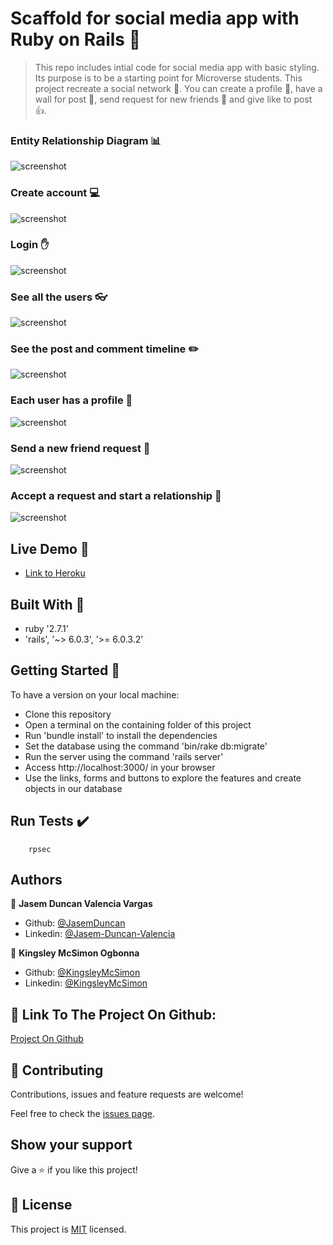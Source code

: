 # Scaffold for social media app with Ruby on Rails 🚀

> This repo includes intial code for social media app with basic styling. Its purpose is to be a starting point for Microverse students. 
> This project recreate a social network 🌆. You can create a profile 👨, have a wall for post 📃, send request for new friends 📧 and give like to post 👍.

### Entity Relationship Diagram 📊

![screenshot](docs/social-media-ERB.png)

### Create account 💻

![screenshot](docs/signup.png)

### Login ✋

![screenshot](docs/login.png)


### See all the users 👓 

![screenshot](docs/users.png)


### See the post and comment timeline ✏️

![screenshot](docs/timeline.png)


### Each user has a profile 📃

![screenshot](docs/profile.png)


### Send a new friend request 📧

![screenshot](docs/sendrequest.png)


### Accept a request and start a relationship 👬

![screenshot](docs/acceptrequest.png)


## Live Demo 🎥

-   [Link to Heroku](https://hidden-savannah-28034.herokuapp.com/)

## Built With 💪

-   ruby '2.7.1'
-   'rails', '~> 6.0.3', '>= 6.0.3.2'


## Getting Started 🚶

​To have a version on your local machine:

-   Clone this repository
-   Open a terminal on the containing folder of this project
-   Run 'bundle install' to install the dependencies
-   Set the database using the command 'bin/rake db:migrate'
-   Run the server using the command 'rails server'
-   Access http://localhost:3000/ in your browser
-   Use the links, forms and buttons to explore the features and create objects in our database

## Run Tests ✔️

```
    rpsec 
```
## Authors

👤 **Jasem Duncan Valencia Vargas**

-   Github: [@JasemDuncan](https://github.com/JasemDuncan)
-   Linkedin: [@Jasem-Duncan-Valencia](https://www.linkedin.com/in/jasem-duncan-valencia/)

👤 **Kingsley McSimon Ogbonna**

-   Github: [@KingsleyMcSimon](https://github.com/KingsleyMcSimon)
-   Linkedin: [@KingsleyMcSimon](https://www.linkedin.com/in/kingsley-mcsimon-o-44411517a/)


## 🤝 Link To The Project On Github: 

[Project On Github](https://github.com/KingsleyMcSimon/Private-Events)

## 🤝 Contributing

Contributions, issues and feature requests are welcome!

Feel free to check the [issues page](issues/).

## Show your support

Give a ⭐️ if you like this project!

## 📝 License

This project is [MIT](lic.url) licensed.

